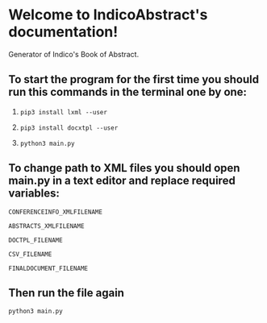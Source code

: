 # Welcome to IndicoAbstract's documentation!
Generator of Indico's Book of Abstract.

## To start the program for the first time you should run this commands in the terminal one by one:

1. `pip3 install lxml --user`

2. `pip3 install docxtpl --user`

3. `python3 main.py`

## To change path to XML files you should open main.py in a text editor and replace required variables:
`CONFERENCEINFO_XMLFILENAME`

`ABSTRACTS_XMLFILENAME`

`DOCTPL_FILENAME`

`CSV_FILENAME`

`FINALDOCUMENT_FILENAME`

## Then run the file again

`python3 main.py`
